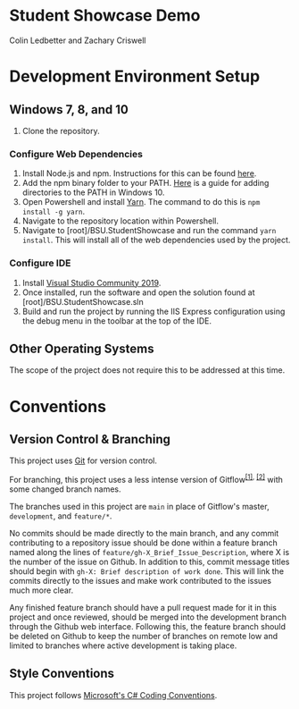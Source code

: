 # Student Showcase Demo

Colin Ledbetter and Zachary Criswell

# Development Environment Setup

## Windows 7, 8, and 10

1.  Clone the repository.

### Configure Web Dependencies

1.  Install Node.js and npm. Instructions for this can be found [here](https://www.npmjs.com/get-npm).
2.  Add the npm binary folder to your PATH. [Here](https://www.architectryan.com/2018/03/17/add-to-the-path-on-windows-10/) is a guide for adding directories to the PATH in Windows 10.
3.  Open Powershell and install [Yarn](https://yarnpkg.com/getting-started/install). The command to do this is `npm install -g yarn`.
4.  Navigate to the repository location within Powershell.
5.  Navigate to [root]/BSU.StudentShowcase and run the command `yarn install`. This will install all of the web dependencies used by the project.

### Configure IDE

1.  Install [Visual Studio Community 2019](https://visualstudio.microsoft.com/vs/community/).
2.  Once installed, run the software and open the solution found at [root]/BSU.StudentShowcase.sln
3.  Build and run the project by running the IIS Express configuration using the debug menu in the toolbar at the top of the IDE.

## Other Operating Systems

The scope of the project does not require this to be addressed at this time.

# Conventions

## Version Control & Branching

This project uses [Git](https://git-scm.com/) for version control.

For branching, this project uses a less intense version of Gitflow<sup>[[1]](https://nvie.com/posts/a-successful-git-branching-model/), [[2]](https://www.atlassian.com/git/tutorials/comparing-workflows/gitflow-workflow)</sup> with some changed branch names.

The branches used in this project are `main` in place of Gitflow's master, `development`, and `feature/*`.

No commits should be made directly to the main branch, and any commit contributing to a repository issue should be done within a feature branch named along the lines of `feature/gh-X_Brief_Issue_Description`, where X is the number of the issue on Github. In addition to this, commit message titles should begin with `gh-X: Brief description of work done`. This will link the commits directly to the issues and make work contributed to the issues much more clear.

Any finished feature branch should have a pull request made for it in this project and once reviewed, should be merged into the development branch through the Github web interface. Following this, the feature branch should be deleted on Github to keep the number of branches on remote low and limited to branches where active development is taking place.

## Style Conventions

This project follows [Microsoft's C# Coding Conventions](https://docs.microsoft.com/en-us/dotnet/csharp/programming-guide/inside-a-program/coding-conventions).
